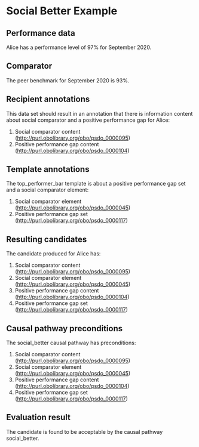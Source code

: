 # Social Better Example

## Performance data
Alice has a performance level of 97% for September 2020. 

## Comparator
The peer benchmark for September 2020 is 93%.

## Recipient annotations
This data set should result in an annotation that there is information content about social comparator and a positive performance gap for Alice:

1. Social comparator content (http://purl.obolibrary.org/obo/psdo_0000095)
2. Positive performance gap content (http://purl.obolibrary.org/obo/psdo_0000104)

## Template annotations
The top_performer_bar template is about a positive performance gap set and a social comparator element:
1. Social comparator element (http://purl.obolibrary.org/obo/psdo_0000045)
2. Positive performance gap set (http://purl.obolibrary.org/obo/psdo_0000117)

## Resulting candidates
The candidate produced for Alice has:

1. Social comparator content (http://purl.obolibrary.org/obo/psdo_0000095)
2. Social comparator element (http://purl.obolibrary.org/obo/psdo_0000045)
3. Positive performance gap content (http://purl.obolibrary.org/obo/psdo_0000104)
4. Positive performance gap set (http://purl.obolibrary.org/obo/psdo_0000117)

## Causal pathway preconditions
The social_better causal pathway has preconditions:

1. Social comparator content (http://purl.obolibrary.org/obo/psdo_0000095)
2. Social comparator element (http://purl.obolibrary.org/obo/psdo_0000045)
3. Positive performance gap content (http://purl.obolibrary.org/obo/psdo_0000104)
4. Positive performance gap set (http://purl.obolibrary.org/obo/psdo_0000117)

## Evaluation result
The candidate is found to be acceptable by the causal pathway social_better.

